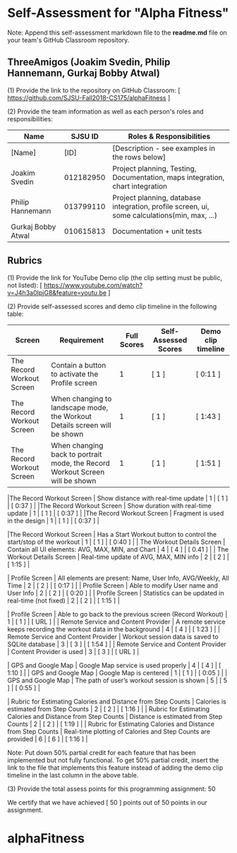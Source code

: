 # Self-Assessment for "Alpha Fitness"

Note: Append this self-assessment markdown file to the **readme.md** file on your team's GitHub Classroom repository.

## ThreeAmigos (Joakim Svedin, Philip Hannemann, Gurkaj Bobby Atwal)

(1) Provide the link to the repository on GitHub Classroom:
[ https://github.com/SJSU-Fall2018-CS175/alphaFitness ]

(2) Provide the team information as well as each person's roles and responsibilities:

| Name | SJSU ID | Roles & Responsibilities |
|------|------------|--------------------------|
| [Name] | [ID] | [Description - see examples in the rows below] |
| Joakim Svedin | 012182950 | Project planning, Testing, Documentation, maps integration, chart integration |
| Philip Hannemann | 013799110 | Project planning, database integration, profile screen, ui, some calculations(min, max, ...)|
| Gurkaj Bobby Atwal | 010615813 | Documentation + unit tests |

## Rubrics

(1) Provide the link for YouTube Demo clip (the clip setting must be public, not listed):
[ https://www.youtube.com/watch?v=J4h3a0IpjG8&feature=youtu.be ]

(2) Provide self-assessed scores and demo clip timeline in the following table:

|Screen | Requirement | Full Scores | Self-Assessed Scores | Demo clip timeline |
|--|---|---|---|---|
|The Record Workout Screen | Contain a button to activate the Profile screen  | 1 | [ 1 ] | [ 0:11 ] |
|The Record Workout Screen | When changing to landscape mode, the Workout Details screen will be shown  | 1 | [ 1 ] | [ 1:43 ] |
|The Record Workout Screen | When changing back to portrait mode, the Record Workout Screen will be shown  | 1 | [ 1 ] | [ 1:51 ] |

|The Record Workout Screen | Show distance with real-time update  | 1 | [ 1 ] | [ 0:37 ] |
|The Record Workout Screen | Show duration with real-time update  | 1 | [ 1 ] | [ 0:37 ] |
|The Record Workout Screen | Fragment is used in the design | 1 | [ 1 ] | [ 0:37 ] |

|The Record Workout Screen | Has a Start Workout button to control the start/stop of the workout | 1 | [ 1 ] | [ 0:40 ] |
| The Workout Details Screen | Contain all UI elements: AVG, MAX, MIN, and Chart  | 4 | [ 4 ] | [ 0.41 ] |
| The Workout Details Screen | Real-time update of AVG, MAX, MIN info | 2 | [ 2 ] | [ 1:15 ] |

| Profile Screen | All elements are present: Name, User Info, AVG/Weekly, All Time  | 2 | [ 2 ] | [ 0:17 ] |
| Profile Screen | Able to modify User name and User Info  | 2 | [ 2 ] | [ 0:20 ] |
| Profile Screen | Statistics can be updated in real-time (not fixed)  | 2 | [ 2 ] | [ 1:15 ] |

| Profile Screen | Able to go back to the previous screen (Record Workout) | 1 | [ 1 ] | [ URL ] |
| Remote Service and Content Provider | A remote service keeps recording the workout data in the background | 4 | [ 4 ] | [ 1:23 ] |
| Remote Service and Content Provider | Workout session data is saved to SQLite database | 3 | [ 3 ] | [ 1:54 ] |
| Remote Service and Content Provider | Content Provider is used | 3 | [ 3 ] | [ URL ] |

| GPS and Google Map | Google Map service is used properly  | 4 | [ 4 ] | [ 1:10 ] |
| GPS and Google Map | Google Map is centered  | 1 | [ 1 ] | [ 0:05 ] |
| GPS and Google Map | The path of user’s workout session is shown  | 5 | [ 5 ] | [ 0:55 ] |

| Rubric for Estimating Calories and Distance from Step Counts  | Calories is estimated from Step Counts  | 2 | [ 2 ] | [ 1:16 ] |
| Rubric for Estimating Calories and Distance from Step Counts  | Distance is estimated from Step Counts | 2 | [ 2 ] | [ 1:19 ] |
| Rubric for Estimating Calories and Distance from Step Counts  | Real-time plotting of Calories and Step Counts are provided  | 6 | [ 6 ] | [ 1:16 ] |

Note: Put down 50% partial credit for each feature that has been implemented but not fully functional.  To get 50% partial credit, insert the link to the file that implements this feature instead of adding the demo clip timeline in the last column in the above table.

(3) Provide the total assess points for this programming assignment: 50

We certify that we have achieved [ 50 ] points out of 50 points in our assignment.


# alphaFitness
